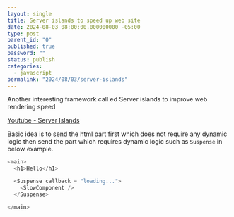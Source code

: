 ```yaml
---
layout: single
title: Server islands to speed up web site
date: 2024-08-03 08:00:00.000000000 -05:00
type: post
parent_id: "0"
published: true
password: ""
status: publish
categories:
  - javascript
permalink: "2024/08/03/server-islands"
---
```


Another interesting framework call ed Server islands to improve web rendering speed

[Youtube - Server Islands](https://www.youtube.com/watch?v=uBxehYwQox4)

Basic idea is to send the html part first which does not require any dynamic logic then send the part which requires dynamic logic such as `Suspense` in below example.

```js
<main>
  <h1>Hello</h1>

  <Suspense callback = "loading...">
    <SlowComponent />
  </Suspense>

</main>
```
